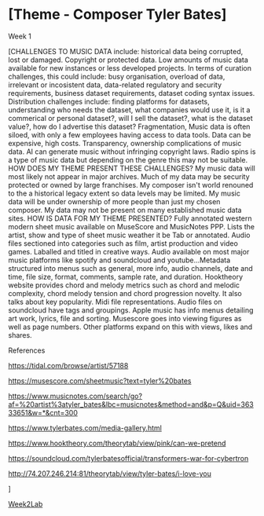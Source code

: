 # \[Theme - Composer Tyler Bates\]

Week 1

\[CHALLENGES TO MUSIC DATA include: historical data being corrupted, lost or damaged. Copyright or protected data. Low amounts of music data available for new instances or less developed projects. In terms of curation challenges, this could include: busy organisation, overload of data, irrelevant or incosistent data, data-related regulatory and security requirements, business dataset requirements, dataset coding syntax issues. Distribution challenges include: finding platforms for datasets, understanding who needs the dataset, what companies would use it, is it a commerical or personal dataset?, will I sell the dataset?, what is the dataset value?, how do I advertise this dataset? Fragmentation,
Music data is often siloed, with only a few employees having access to data tools. Data can be expensive, high costs. Transparency, ownership complications of music data. AI can generate music without infringing copyright laws. Radio spins is a type of music data but depending on the genre this may not be suitable. HOW DOES MY THEME PRESENT THESE CHALLENGES? My music data will most likely not appear in major archives. Much of my data may be security protected or owned by large franchises. My composer isn't world renouned to the a historical legacy extent so data levels may be limited. My music data will be under ownership of more people than just my chosen composer. My data may not be present on many established music data sites. HOW IS DATA FOR MY THEME PRESENTED? Fully annotated western modern sheet music available on MuseScore and MusicNotes PPP. Lists the artist, show and type of sheet music weather it be Tab or annotated. Audio files sectioned into categories such as film, artist production and video games. Laballed and titled in creative ways. Audio available on most major music platforms like spotify and soundcloud and youtube...Metadata structured into menus such as general, more info, audio channels, date and time, file size, format, comments, sample rate, and duration. Hooktheory website provides chord and melody metrics such as chord and melodic complexity, chord melody tension and chord progression novelty. It also talks about key popularity. Midi file representations. Audio files on soundcloud have tags and groupings. Apple music has info menus detailing art work, lyrics, file and sorting. Musescore goes into viewing figures as well as page numbers. Other platforms expand on this with views, likes and shares. 

References 

https://tidal.com/browse/artist/57188 

https://musescore.com/sheetmusic?text=tyler%20bates 

https://www.musicnotes.com/search/go?af=%20artist%3atyler_bates&lbc=musicnotes&method=and&p=Q&uid=36333651&w=*&cnt=300

https://www.tylerbates.com/media-gallery.html

https://www.hooktheory.com/theorytab/view/pink/can-we-pretend

https://soundcloud.com/tylerbatesofficial/transformers-war-for-cybertron

http://74.207.246.214:81/theorytab/view/tyler-bates/i-love-you

\]

<a href="Week2Lab.html" title="Week2Lab">Week2Lab</a>
